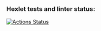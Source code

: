 ### Hexlet tests and linter status:
[![Actions Status](https://github.com/enareel/frontend-project-11/actions/workflows/hexlet-check.yml/badge.svg)](https://github.com/enareel/frontend-project-11/actions)